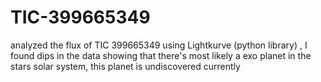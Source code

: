 # TIC-399665349
analyzed the flux of TIC 399665349 using Lightkurve (python library) , I found dips in the data showing that there's most likely a exo planet in the stars solar system, this planet is undiscovered currently 
